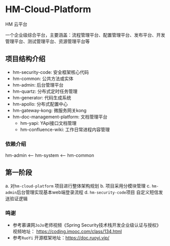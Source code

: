 # HM-Cloud-Platform
HM 云平台

一个企业级综合平台，主要涵盖：流程管理平台、配置管理平台、发布平台、开发管理平台、测试管理平台、资源管理平台等

## 项目结构介绍

- hm-security-code: 安全框架核心代码
- hm-common: 公共方法或实体
- hm-admin: 后台管理平台
- hm-quartz: 分布式定时任务管理
- hm-generator: 代码生成系统
- hm-apollo: 分布式配置中心
- hm-gateway-kong: 微服务网关kong
- hm-doc-management-platform: 文档管理平台
  - hm-yapi: YApi接口文档管理
  - hm-confluence-wiki: 工作日常进程内容管理

### 依赖介绍

hm-admin <—— hm-system <—— hm-common


## 第一阶段
a. 对`hm-cloud-platform` 项目进行整体架构规划
b. 项目采用分模块管理
c. `hm-admin`后台管理实现基本web端登录流程
d. `hm-security-code`项目 自定义短信发送验证逻辑

### 鸣谢

- 参考慕课网`JoJo`老师视频《Spring Security技术栈开发企业级认证与授权》 视频地址： https://coding.imooc.com/class/134.html
- 参考`RuoYi` 开源框架地址：https://doc.ruoyi.vip/